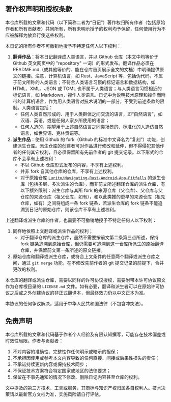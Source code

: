 ## 著作权声明和授权条款
本仓库所载的文章和代码（以下简称二者为“日记”）著作权归所有作者（包括原始作者和所有贡献者）共同所有，所有未明示授予的权利均予保留，任何使用行为不应被解释为放弃行使这些权利。

本日记的所有作者不可撤销地授予不特定任何人以下权利：

1. **翻译作品**：将本日记翻译成人类语言，并以 Github 仓库（本文中均等价于 Github 英文网页中的 "repository" 一词）的形式发布。翻译作品必须在 README.md（或其他等价的、能在仓库首页展示全文的文档）中明确提供原文的链接。注意，计算机语言，如 Rust、JavaScript 等，包括伪代码，不属于前文所称的人类语言；不符合人类语言习惯的标记语言和数据结构，如 HTML、XML、JSON 或 TOML 也不属于人类语言；与人类语言习惯相近的标记语言，如 Markdown，视作人类语言。日记中为说明技术原理和操作而附带的计算机语言，作为用人类语言对技术说明的一部分，不受到前述条款的限制。人类语言包括：
    - 任何人类自然形成的、用于人类群体之间交流的语言，即“自然语言”，如汉语、英语，或是任何人家乡所使用的语言；
    - 任何人造的、期望用于上述自然语言之同类场景的、标准化的人造仿自然语言，如世界语、克林贡语等。
2. **派生作品**：使用 Github 的 fork（Github 的标准中文译名为“复刻”）功能，创建派生仓库。派生仓库的创建者可对作品进行修改和延伸，但不得侵犯其他作者的任何其它权利，且必须保留所有先前作者的 git 提交记录。以下形式的仓库不会享有上述权利：
    - 不以 Github 仓库形式发布的内容，不享有上述权利。
    - 并非 fork 自其他仓库的仓库，不享有上述权利。
    - 对于原始仓库 [`Lurito/Navigating-Rust-Android-App-Pitfalls`](https://github.com/Lurito/Navigating-Rust-Android-App-Pitfalls) 的派生仓库（包括多层、多次派生的仓库），而非前文所述翻译仓库的派生仓库，有以下额外限制：派生仓库与其所 fork 的来源仓库（父仓库）、父仓库与父仓库的来源仓库（祖父仓库，如有），和以此类推的更早的来源仓库（祖先仓库，如有）之间将组成一条 fork 链条，若派生仓库的 fork 链条不能追溯到日记的原始仓库，则该仓库不享有上述权利。

上述翻译或派生仓库的作者，也需要不可撤销地授予不特定任何人以下权利：

1. 同样地依照上文翻译或派生作品的权利；
    - 对于翻译仓库的派生仓库，虽然不需要按前文第二条第三点所述，保持 fork 链条追溯到原始仓库，但仍需要可追溯到这一仓库所派生的原始翻译仓库，并保留前文第一条所述的原文链接。
2. 原始仓库和翻译或派生仓库，或符合上文条件的任意两个翻译或派生仓库之间，通过 `git merge` 功能，在不修改先前作者的 git 提交记录的前提下，合并更改的权利。

本仓库的翻译或派生仓库，需要以同样的许可协议授权，需要附带本许可协议原文作为仓库根目录的 `LICENSE.md` 文件。如有必要，翻译和派生者可以在原始许可协议之后或之外创建协议的非正式翻译本，但最终效力仍以中文正本为准。

本协议的任何争议解决，适用于中华人民共和国法律（不包含冲突法）。

## 免责声明

本仓库所载的文章和代码基于作者个人经验及有限认知撰写，可能存在技术偏差或时效性局限。作者与贡献者：

1. 不对内容的准确性、完整性作任何明示或暗示的担保；
2. 不承担因使用或参考本文内容导致的任何直接、间接或后果性损失的责任；
3. 不承诺持续更新内容或保持技术同步；
4. 不保证技术方案符合特定国家或地区的法律要求；
5. 保留在不事先通知的情况下修改、删除日记内容甚至仓库的权利。

文中提及的第三方技术、工具或服务，其商标与知识产权归属各自权利人。技术决策请以最新官方文档为准，实施风险请自行评估。

